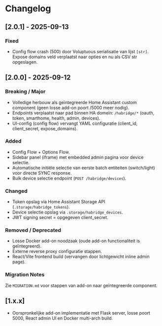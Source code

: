 # Changelog

## [2.0.1] - 2025-09-13
### Fixed
- Config flow crash (500) door Voluptuous serialisatie van lijst `[str]`. Expose domains veld verplaatst naar opties en nu als CSV str opgeslagen.

## [2.0.0] - 2025-09-12
### Breaking / Major
- Volledige herbouw als geïntegreerde Home Assistant custom component (geen losse add-on poort /5000 meer nodig).
- Endpoints verplaatst naar pad binnen HA domein: `/habridge/*` (oauth, token, smarthome, health, admin, devices).
- UI-config (config flow) vervangt YAML configuratie (client_id, client_secret, expose_domains).

### Added
- Config Flow + Options Flow.
- Sidebar panel (iframe) met embedded admin pagina voor device selectie.
- Automatische initiële selectie van eerste batch entiteiten (switch/light) voor directe SYNC response.
- Bulk device selectie endpoint (`POST /habridge/devices`).

### Changed
- Token opslag via Home Assistant Storage API (`.storage/habridge_tokens`).
- Device selectie opslag via `.storage/habridge_devices`.
- JWT signing secret = opgegeven client_secret.

### Removed / Deprecated
- Losse Docker add-on noodzaak (oude add-on functionaliteit is geïntegreerd).
- Externe reverse proxy configuratie stappen.
- React/Vite frontend build (vervangen door lichtgewicht inline admin page).

### Migration Notes
Zie `MIGRATION.md` voor stappen van add-on naar geïntegreerde component.

## [1.x.x]
- Oorspronkelijke add-on implementatie met Flask server, losse poort 5000, React admin UI en Docker multi-arch build.
